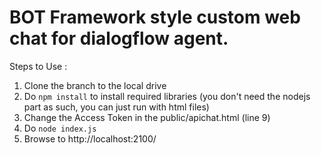 # BOT Framework style custom web chat for dialogflow agent. 

Steps to Use : 
1. Clone the branch to the local drive
2. Do `npm install` to install required libraries (you don't need the nodejs part as such, you can just run with html files)
3. Change the Access Token in the public/apichat.html (line 9)
4. Do `node index.js`
5. Browse to http://localhost:2100/
